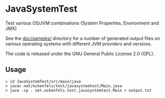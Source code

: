 JavaSystemTest
==============

Test various OS/JVM combinations (System Properties, Environment and JMX)

See the [doc/samples/](/ecki/JavaSystemTest/tree/master/doc/sample) directory for a number of generated output files on various operating systems
with different JVM providers and versions.

The code is released under the GNU General Public License 2.0 (GPL).

Usage
-----

    > cd JavaSystemTest/src/main/java
    > javac net/eckenfels/test/javasystemtest/Main.java
    > java -cp . net.eckenfels.test.javasystemtest.Main > output.txt
